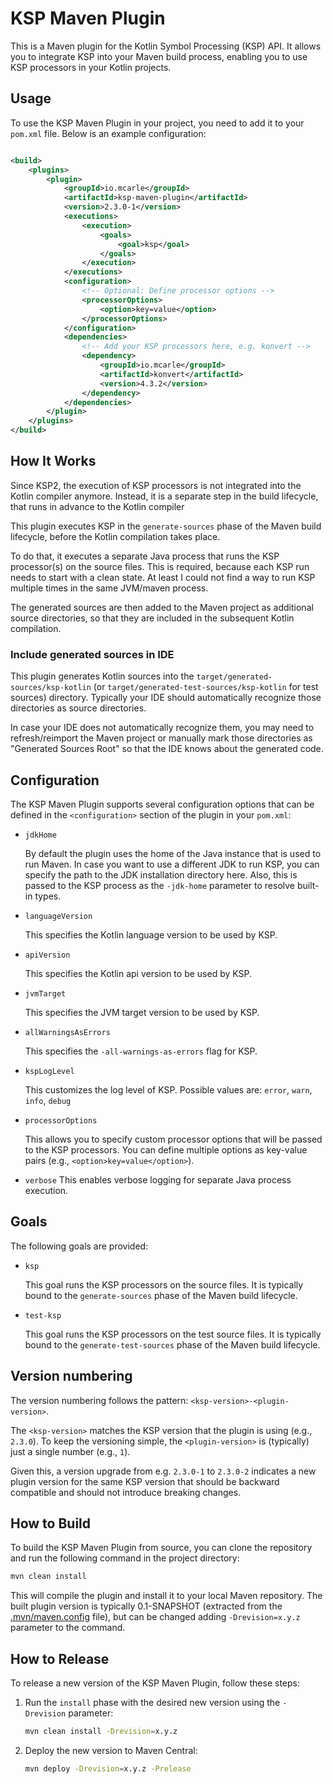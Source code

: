 # KSP Maven Plugin

This is a Maven plugin for the Kotlin Symbol Processing (KSP) API. It allows you to integrate KSP into your Maven build process, enabling
you to use KSP processors in your Kotlin projects.

## Usage

To use the KSP Maven Plugin in your project, you need to add it to your `pom.xml` file. Below is an example configuration:

```xml

<build>
    <plugins>
        <plugin>
            <groupId>io.mcarle</groupId>
            <artifactId>ksp-maven-plugin</artifactId>
            <version>2.3.0-1</version>
            <executions>
                <execution>
                    <goals>
                        <goal>ksp</goal>
                    </goals>
                </execution>
            </executions>
            <configuration>
                <!-- Optional: Define processor options -->
                <processorOptions>
                    <option>key=value</option>
                </processorOptions>
            </configuration>
            <dependencies>
                <!-- Add your KSP processors here, e.g. konvert -->
                <dependency>
                    <groupId>io.mcarle</groupId>
                    <artifactId>konvert</artifactId>
                    <version>4.3.2</version>
                </dependency>
            </dependencies>
        </plugin>
    </plugins>
</build>
```

## How It Works

Since KSP2, the execution of KSP processors is not integrated into the Kotlin compiler anymore.
Instead, it is a separate step in the build lifecycle, that runs in advance to the Kotlin compiler

This plugin executes KSP in the `generate-sources` phase of the Maven build lifecycle, before the Kotlin compilation takes place.

To do that, it executes a separate Java process that runs the KSP processor(s) on the source files.
This is required, because each KSP run needs to start with a clean state.
At least I could not find a way to run KSP multiple times in the same JVM/maven process.

The generated sources are then added to the Maven project as additional source directories, so that they are included in the subsequent
Kotlin compilation.

### Include generated sources in IDE

This plugin generates Kotlin sources into the `target/generated-sources/ksp-kotlin` (or `target/generated-test-sources/ksp-kotlin` for test
sources) directory. Typically your IDE should automatically recognize those directories as source directories.

In case your IDE does not automatically recognize them, you may need to refresh/reimport the Maven project
or manually mark those directories as "Generated Sources Root" so that the IDE knows about the generated code.

## Configuration

The KSP Maven Plugin supports several configuration options that can be defined in the `<configuration>` section of the plugin in your
`pom.xml`:

* `jdkHome`

  By default the plugin uses the home of the Java instance that is used to run Maven.
  In case you want to use a different JDK to run KSP, you can specify the path to the JDK installation directory here.
  Also, this is passed to the KSP process as the `-jdk-home` parameter to resolve built-in types.
* `languageVersion`

  This specifies the Kotlin language version to be used by KSP.
* `apiVersion`

  This specifies the Kotlin api version to be used by KSP.
* `jvmTarget`

  This specifies the JVM target version to be used by KSP.
* `allWarningsAsErrors`

  This specifies the `-all-warnings-as-errors` flag for KSP.
* `kspLogLevel`

  This customizes the log level of KSP. Possible values are: `error`, `warn`, `info`, `debug`
* `processorOptions`

  This allows you to specify custom processor options that will be passed to the KSP processors.
  You can define multiple options as key-value pairs (e.g., `<option>key=value</option>`).

* `verbose`
  This enables verbose logging for separate Java process execution.

## Goals

The following goals are provided:
* `ksp`

  This goal runs the KSP processors on the source files.
  It is typically bound to the `generate-sources` phase of the Maven build lifecycle.
* `test-ksp`

  This goal runs the KSP processors on the test source files.
  It is typically bound to the `generate-test-sources` phase of the Maven build lifecycle.

## Version numbering

The version numbering follows the pattern: `<ksp-version>-<plugin-version>`.

The `<ksp-version>` matches the KSP version that the plugin is using (e.g., `2.3.0`).
To keep the versioning simple, the `<plugin-version>` is (typically) just a single number (e.g., `1`).

Given this, a version upgrade from e.g. `2.3.0-1` to `2.3.0-2` indicates a new plugin version for the same KSP version
that should be backward compatible and should not introduce breaking changes.

## How to Build

To build the KSP Maven Plugin from source, you can clone the repository and run the following command in the project directory:

```bash
mvn clean install
```

This will compile the plugin and install it to your local Maven repository.
The built plugin version is typically 0.1-SNAPSHOT (extracted from the [.mvn/maven.config](.mvn/maven.config) file),
but can be changed adding `-Drevision=x.y.z` parameter to the command.

## How to Release

To release a new version of the KSP Maven Plugin, follow these steps:

1. Run the `install` phase with the desired new version using the `-Drevision` parameter:

   ```bash
   mvn clean install -Drevision=x.y.z
   ```

2. Deploy the new version to Maven Central:

   ```bash
   mvn deploy -Drevision=x.y.z -Prelease
   ```

